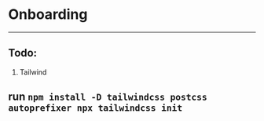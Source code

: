 # Onboarding
---
## Todo:

1. Tailwind

run
`npm install -D tailwindcss postcss autoprefixer
npx tailwindcss init`
---

